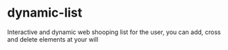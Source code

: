 # dynamic-list
Interactive and dynamic web shooping list for the user, you can add, cross and delete elements at your will
